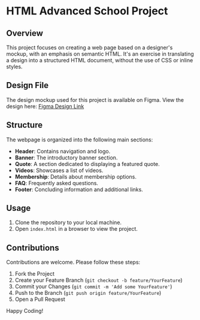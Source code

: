 
# HTML Advanced School Project

## Overview

This project focuses on creating a web page based on a designer's mockup, with an emphasis on semantic HTML. It's an exercise in translating a design into a structured HTML document, without the use of CSS or inline styles.

## Design File

The design mockup used for this project is available on Figma. View the design here: [Figma Design Link](https://www.figma.com/file/XrEAsu1vQj5fhVaNG38d2W/Homepage)

## Structure

The webpage is organized into the following main sections:

- **Header**: Contains navigation and logo.
- **Banner**: The introductory banner section.
- **Quote**: A section dedicated to displaying a featured quote.
- **Videos**: Showcases a list of videos.
- **Membership**: Details about membership options.
- **FAQ**: Frequently asked questions.
- **Footer**: Concluding information and additional links.

## Usage

1. Clone the repository to your local machine.
2. Open `index.html` in a browser to view the project.

## Contributions

Contributions are welcome. Please follow these steps:

1. Fork the Project
2. Create your Feature Branch (`git checkout -b feature/YourFeature`)
3. Commit your Changes (`git commit -m 'Add some YourFeature'`)
4. Push to the Branch (`git push origin feature/YourFeature`)
5. Open a Pull Request

 Happy Coding!
